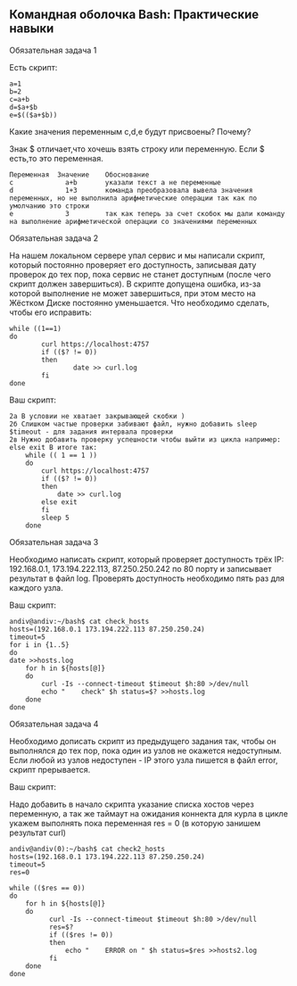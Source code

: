 ## Командная оболочка Bash: Практические навыки

Обязательная задача 1

Есть скрипт:
```
a=1
b=2
c=a+b
d=$a+$b
e=$(($a+$b))
```

Какие значения переменным c,d,e будут присвоены? Почему?

Знак $ отличает,что хочешь взять строку или переменную. Если $ есть,то это переменная.
```
Переменная	Значение	Обоснование
c	          a+b	    указали текст а не переменные
d	          1+3	    команда преобразовала вывела значения переменных, но не выполнила арифметические операции так как по умолчанию это строки
e	          3	        так как теперь за счет скобок мы дали команду на выполнение арифметической операции со значениями переменных
```
Обязательная задача 2

На нашем локальном сервере упал сервис и мы написали скрипт, который постоянно проверяет его доступность, записывая дату проверок до тех пор, пока сервис не станет доступным (после чего скрипт должен завершиться). В скрипте допущена ошибка, из-за которой выполнение не может завершиться, при этом место на Жёстком Диске постоянно уменьшается. Что необходимо сделать, чтобы его исправить:
```
while ((1==1)
do
	    curl https://localhost:4757
	    if (($? != 0))
	    then
		        date >> curl.log
	    fi
done
```
Ваш скрипт:
```
2а В условии не хватает закрывающей скобки ) 
2б Слишком частые проверки забивают файл, нужно добавить sleep $timeout - для задания интервала проверки 
2в Нужно добавить проверку успешности чтобы выйти из цикла например: else exit В итоге так: 
    while (( 1 == 1 ))
    do
        curl https://localhost:4757
        if (($? != 0))
        then
            date >> curl.log
        else exit
        fi
        sleep 5
    done
```
Обязательная задача 3

Необходимо написать скрипт, который проверяет доступность трёх IP: 192.168.0.1, 173.194.222.113, 87.250.250.242 по 80 порту и записывает результат в файл log. Проверять доступность необходимо пять раз для каждого узла.

Ваш скрипт:
```
andiv@andiv:~/bash$ cat check_hosts
hosts=(192.168.0.1 173.194.222.113 87.250.250.24)
timeout=5
for i in {1..5}
do
date >>hosts.log
    for h in ${hosts[@]}
    do
	    curl -Is --connect-timeout $timeout $h:80 >/dev/null
        echo "    check" $h status=$? >>hosts.log
    done
done
```
Обязательная задача 4

Необходимо дописать скрипт из предыдущего задания так, чтобы он выполнялся до тех пор, пока один из узлов не окажется недоступным. Если любой из узлов недоступен - IP этого узла пишется в файл error, скрипт прерывается.

Ваш скрипт:

Надо добавить в начало скрипта указание списка хостов через переменную, а так же таймаут на ожидания коннекта для курла в цикле укажем выполнять пока переменная res = 0 (в которую занишем результат curl)
```
andiv@andiv(0):~/bash$ cat check2_hosts
hosts=(192.168.0.1 173.194.222.113 87.250.250.24)
timeout=5
res=0

while (($res == 0))
do
    for h in ${hosts[@]}
    do
	      curl -Is --connect-timeout $timeout $h:80 >/dev/null
	      res=$?
	      if (($res != 0))
	      then
	          echo "    ERROR on " $h status=$res >>hosts2.log
	      fi
    done
done
```